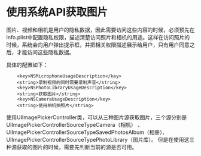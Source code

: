 # 使用系统API获取图片

图片、视频和相机是用户的隐私数据，因此需要访问这些内容的时候，必须预先在Info.plist中配置隐私权限，描述清楚访问照片和相机的用途。这样在访问照片的时候，系统会向用户弹出提示框，并把相关权限描述展示给用户，只有用户同意之后，才能访问这些隐私数据。

具体的配置如下：


```
	<key>NSMicrophoneUsageDescription</key>
	<string>录制视频的同时需要录制声音</string>
	<key>NSPhotoLibraryUsageDescription</key>
	<string>获取图片</string>
	<key>NSCameraUsageDescription</key>
	<string>使用相机拍照片</string>
```




使用UIImagePickerController类，可以从三种图片源获取图片，三个源分别是UIImagePickerControllerSourceTypeCamera（相机）
、UIImagePickerControllerSourceTypeSavedPhotosAlbum（相册）、UIImagePickerControllerSourceTypePhotoLibrary（图片库）。
但是在使用这三种源获取的图片的时候，需要先判断当前的源是否可用。


```

```

